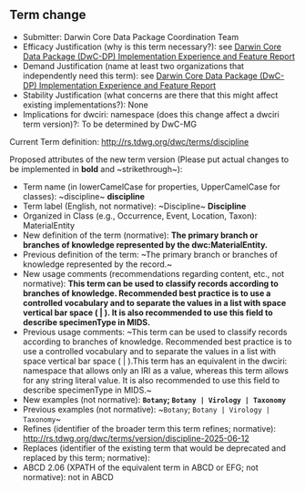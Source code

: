 ## Term change

* Submitter: Darwin Core Data Package Coordination Team
* Efficacy Justification (why is this term necessary?): see [Darwin Core Data Package (DwC-DP) Implementation Experience and Feature Report](https://gbif.github.io/dwc-dp/docs/dwc_dp_implementation_feature_reports.pdf)
* Demand Justification (name at least two organizations that independently need this term): see [Darwin Core Data Package (DwC-DP) Implementation Experience and Feature Report](https://gbif.github.io/dwc-dp/docs/dwc_dp_implementation_feature_reports.pdf)
* Stability Justification (what concerns are there that this might affect existing implementations?): None
* Implications for dwciri: namespace (does this change affect a dwciri term version)?: To be determined by DwC-MG

Current Term definition: http://rs.tdwg.org/dwc/terms/discipline

Proposed attributes of the new term version (Please put actual changes to be implemented in **bold** and ~strikethrough~):

* Term name (in lowerCamelCase for properties, UpperCamelCase for classes): ~discipline~ **discipline**
* Term label (English, not normative): ~Discipline~ **Discipline**
* Organized in Class (e.g., Occurrence, Event, Location, Taxon): MaterialEntity
* New definition of the term (normative): **The primary branch or branches of knowledge represented by the dwc:MaterialEntity.**
* Previous definition of the term: ~The primary branch or branches of knowledge represented by the record.~
* New usage comments (recommendations regarding content, etc., not normative): **This term can be used to classify records according to branches of knowledge. Recommended best practice is to use a controlled vocabulary and to separate the values in a list with space vertical bar space ( | ). It is also recommended to use this field to describe specimenType in MIDS.** 
* Previous usage comments: ~This term can be used to classify records according to branches of knowledge. Recommended best practice is to use a controlled vocabulary and to separate the values in a list with space vertical bar space ( | ).This term has an equivalent in the dwciri: namespace that allows only an IRI as a value, whereas this term allows for any string literal value.  It is also recommended to use this field to describe specimenType in MIDS.~
* New examples (not normative): **`Botany`; `Botany | Virology | Taxonomy`**
* Previous examples (not normative): ~`Botany`; `Botany | Virology | Taxonomy`~
* Refines (identifier of the broader term this term refines; normative): http://rs.tdwg.org/dwc/terms/version/discipline-2025-06-12
* Replaces (identifier of the existing term that would be deprecated and replaced by this term; normative): 
* ABCD 2.06 (XPATH of the equivalent term in ABCD or EFG; not normative): not in ABCD
